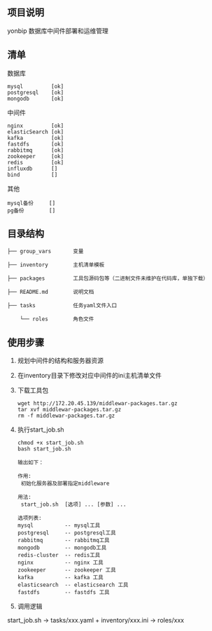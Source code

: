 ## 项目说明

yonbip 数据库中间件部署和运维管理


## 清单

数据库

    mysql         [ok]
    postgresql    [ok]
    mongodb       [ok]
中间件

    nginx         [ok]
    elasticSearch [ok]
    kafka         [ok]
    fastdfs       [ok]
    rabbitmq      [ok]
    zookeeper     [ok]
    redis         [ok]
    influxdb      []
    bind          []

其他

    mysql备份     []
    pg备份        []


## 目录结构


    ├── group_vars       变量

    ├── inventory        主机清单模板
       
    ├── packages         工具包源码包等（二进制文件未维护在代码库，单独下载）

    ├── README.md        说明文档

    ├── tasks            任务yaml文件入口

        └── roles        角色文件


## 使用步骤

1)  规划中间件的结构和服务器资源

2)  在inventory目录下修改对应中间件的ini主机清单文件


3)  下载工具包

        wget http://172.20.45.139/middlewar-packages.tar.gz
        tar xvf middlewar-packages.tar.gz
        rm -f middlewar-packages.tar.gz

4)  执行start_job.sh

        chmod +x start_job.sh
        bash start_job.sh

        输出如下：

        作用:
         初始化服务器及部署指定middleware

        用法:
         start_job.sh  [选项] ... [参数] ...

        选项列表: 
        mysql          -- mysql工具 
        postgresql     -- postgresql工具 
        rabbitmq       -- rabbitmq工具 
        mongodb        -- mongodb工具 
        redis-cluster  -- redis工具 
        nginx          -- nginx 工具 
        zookeeper      -- zookeeper 工具 
        kafka          -- kafka 工具 
        elasticsearch  -- elasticsearch 工具 
        fastdfs        -- fastdfs 工具 


5) 调用逻辑

start_job.sh ->  tasks/xxx.yaml + inventory/xxx.ini -> roles/xxx